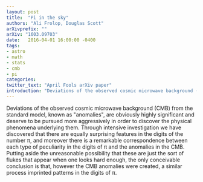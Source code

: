 ```yaml
---
layout: post
title:  "Pi in the sky"
authors: "Ali Frolop, Douglas Scott"
arXivprefix: ""
arXiv: "1603.09703"
date:   2016-04-01 16:00:00 -0400
tags:
- astro
- math
- stats
- cmb
- pi
categories:
twitter_text: "April Fools arXiv paper"
introduction: "Deviations of the observed cosmic microwave background (CMB) from the standard model..."
---
```


Deviations of the observed cosmic microwave background (CMB) from the standard model, known as "anomalies", are obviously highly significant and deserve to be pursued more aggressively in order to discover the physical phenomena underlying them. Through intensive investigation we have discovered that there are equally surprising features in the digits of the number π, and moreover there is a remarkable correspondence between each type of peculiarity in the digits of π and the anomalies in the CMB. Putting aside the unreasonable possibility that these are just the sort of flukes that appear when one looks hard enough, the only conceivable conclusion is that, however the CMB anomalies were created, a similar process imprinted patterns in the digits of π.
